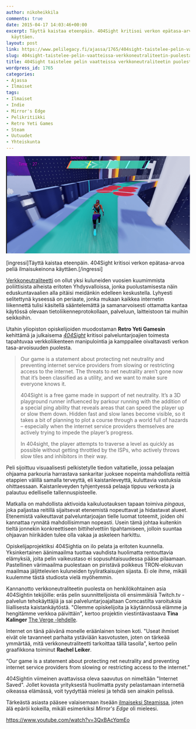 ```yaml
---
author: nikoheikkila
comments: true
date: 2015-04-17 14:03:46+00:00
excerpt: Täyttä kaistaa eteenpäin. 404Sight kritisoi verkon epätasa-arvoa peliä ilmaisukeinona
  käyttäen.
layout: post
link: https://www.pelilegacy.fi/ajassa/1765/404sight-taistelee-pelin-vaatteissa-verkkoneutraliteetin-puolesta
slug: 404sight-taistelee-pelin-vaatteissa-verkkoneutraliteetin-puolesta
title: 404Sight taistelee pelin vaatteissa verkkoneutraliteetin puolesta
wordpress_id: 1765
categories:
- Ajassa
- Ilmaiset
tags:
- Ilmaiset
- Indie
- Mirror's Edge
- Pelikritiikki
- Retro Yeti Games
- Steam
- Uutuudet
- Yhteiskunta
---
```




[![404Sight](/uploads/2015/04/404sight.png)](/uploads/2015/04/404sight.png)

[ingressi]Täyttä kaistaa eteenpäin. 404Sight kritisoi verkon epätasa-arvoa peliä ilmaisukeinona käyttäen.[/ingressi]

[Verkkoneutraliteetti](https://fi.wikipedia.org/wiki/Network_neutrality) on ollut yksi kuluneiden vuosien kuumimmista poliittisista aiheista eritoten Yhdysvalloissa, jonka puolustamisesta näin eduskuntavaalien alla pitäisi meidänkin edelleen keskustella. Lyhyesti selitettynä kyseessä on periaate, jonka mukaan kaikkea internetin liikennettä tulisi käsitellä sääntelemättä ja samanarvoisesti ottamatta kantaa käytössä olevaan tietoliikenneprotokollaan, palveluun, laitteistoon tai muihin seikkoihin.

Utahin yliopiston opiskelijoiden muodostaman **Retro Yeti Gamesin** kehittämä ja julkaisema [_404Sight_](http://404sight.com/) kritisoi palveluntarjoajien toimesta tapahtuvaa verkkoliikenteen manipulointia ja kamppailee oivaltavasti verkon tasa-arvoisuuden puolesta.



<blockquote>Our game is a statement about protecting net neutrality and preventing internet service providers from slowing or restricting access to the internet. The threats to net neutrality aren’t gone now that it’s been classified as a utility, and we want to make sure everyone knows it.

404Sight is a free game made in support of net neutrality. It’s a 3D playground runner influenced by parkour running with the addition of a special ping ability that reveals areas that can speed the player up or slow them down. Hidden fast and slow lanes become visible, so it takes a bit of planning to plot a course through a world full of hazards – especially when the internet service providers themselves are actively trying to impede the player’s progress.

In 404sight, the player attempts to traverse a level as quickly as possible without getting throttled by the ISPs, who actively throws slow tiles and inhibitors in their way.</blockquote>



Peli sijoittuu visuaalisesti pelkistetylle tiedon valtatielle, jossa pelaajan ohjaama parkouria harrastava sankaritar juoksee nopeinta mahdollista reittiä etappien välillä samalla terveyttä, eli kaistanleveyttä, kuluttavia vastuksia ohittaessaan. Kaistanleveyden tyhjentyessä pelaaja tippuu verkosta ja palautuu edelliselle tallennuspisteelle.

Matkalla on mahdollista aktivoida kaikuluotauksen tapaan toimiva _pingaus_, joka paljastaa reitillä sijaitsevat etenemistä nopeuttavat ja hidastavat alueet. Etenemistä vaikeuttavat palveluntarjoajan tielle luomat toteemit, joiden ohi kannattaa rynnätä mahdollisimman nopeasti. Usein tämä johtaa kuitenkin tieltä jonnekin konkreettiseen bittihelvettiin tipahtamiseen, jolloin suuntaa ohjaavan hiirikäden tulee olla vakaa ja askeleen harkittu.

Opiskelijaprojektiksi 404Sightia on ilo pelata ja eritoten kuunnella. Yksinkertainen äänimaailma tuottaa vauhdista huolimatta rentouttavia elämyksiä, joita pelin vaikeustaso ei sopusuhtaisuudessa pääse pilaamaan. Pastellinen värimaailma puolestaan on piristävä poikkeus TRON-elokuvan maailmaa jäljittelevien kuluneiden tyyliratkaisujen sijasta. Ei ole ihme, mikäli kuulemme tästä studiosta vielä myöhemmin.

Kannanotto verkkoneutraliteetin puolesta on henkilökohtainen asia 404Sightin tekijöille: eräs pelin suunnittelijoista oli ensimmäisiä Twitch.tv -palvelun tehokäyttäjiä ja sai palveluntarjoajaltaan Comcastilta varoituksia liiallisesta kaistankäytöstä. "Olemme opiskelijoita ja käytännössä elämme ja hengitämme verkkoa päivittäin", kertoo projektin viestintävastaava **Tina Kalinger** [The Verge -lehdelle](http://www.theverge.com/2015/4/16/8429991/404sight-retro-yeti-net-neutrality-video-game).

Internet on tänä päivänä monelle eräänlainen toinen koti. "Useat ihmiset eivät ole tavanneet parhaita ystäviään kasvotusten, joten on tärkeää ymmärtää, mitä verkkoneutraliteetti tarkoittaa tällä tasolla", kertoo pelin graafikkona toiminut **Rachel Leiker**.

<div class="pullquote">“Our game is a statement about protecting net neutrality and preventing internet service providers from slowing or restricting access to the internet.”</div>

404Sightin viimeinen avattavissa oleva saavutus on nimeltään "Internet Saved". Jollet kovasta yrityksestä huolimatta pysty pelastamaan internetiä oikeassa elämässä, voit tyydyttää mielesi ja tehdä sen ainakin pelissä.

Tärkeästä asiasta pääsee valaisemaan itseään [ilmaiseksi Steamissa](http://store.steampowered.com/app/361630/), joten älä epäröi kokeilla, mikäli esimerkiksi _Mirror's Edge_ oli mieleesi.

https://www.youtube.com/watch?v=3QxBAcYqmEo
